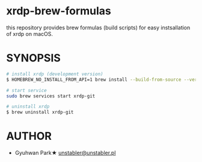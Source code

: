 # xrdp-brew-formulas

this repository provides brew formulas (build scripts) for easy instsallation of xrdp on macOS.

# SYNOPSIS

```sh
# install xrdp (development version)
$ HOMEBREW_NO_INSTALL_FROM_API=1 brew install --build-from-source --verbose --HEAD ./xrdp/xrdp-git.rb

# start service
sudo brew services start xrdp-git

# uninstall xrdp
$ brew uninstall xrdp-git
```

# AUTHOR

- Gyuhwan Park★ <unstabler@unstabler.pl>


